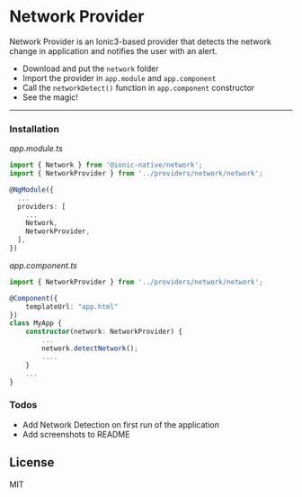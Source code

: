 # Network Provider

Network Provider is an Ionic3-based provider that detects the network change in application and notifies the user with an alert.

  - Download and put the `network` folder
  - Import the provider in `app.module` and `app.component`
  - Call the `networkDetect()` function in `app.component` constructor
  - See the magic!     
       
---
### Installation

*app.module.ts*

```ts
import { Network } from '@ionic-native/network';
import { NetworkProvider } from '../providers/network/network';

@NgModule({
  ...
  providers: [
    ...
    Network,
    NetworkProvider,
  ],
})
```

*app.component.ts*

```ts
import { NetworkProvider } from '../providers/network/network';

@Component({
    templateUrl: "app.html"
})
class MyApp {
    constructor(network: NetworkProvider) {
        ...
        network.detectNetwork();
        ....
    }
    ...
}
```

### Todos

 - Add Network Detection on first run of the application
 - Add screenshots to README

License
----

MIT
